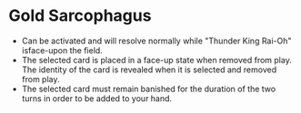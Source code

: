 # Gold Sarcophagus

*   Can be activated and will resolve normally while "Thunder King Rai-Oh" isface-upon the field.
*   The selected card is placed in a face-up state when removed from play. The identity of the card is revealed when it is selected and removed from play.
*   The selected card must remain banished for the duration of the two turns in order to be added to your hand.
